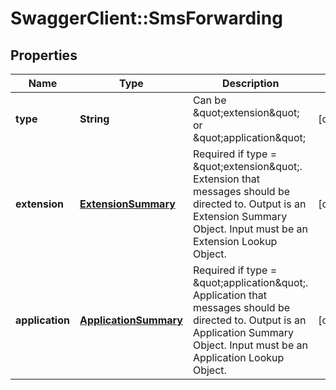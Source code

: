 # SwaggerClient::SmsForwarding

## Properties
Name | Type | Description | Notes
------------ | ------------- | ------------- | -------------
**type** | **String** | Can be \&quot;extension\&quot; or \&quot;application\&quot; | [optional] 
**extension** | [**ExtensionSummary**](ExtensionSummary.md) | Required if type &#x3D; \&quot;extension\&quot;. Extension that messages should be directed to. Output is an Extension Summary Object. Input must be an Extension Lookup Object. | [optional] 
**application** | [**ApplicationSummary**](ApplicationSummary.md) | Required if type &#x3D; \&quot;application\&quot;. Application that messages should be directed to. Output is an Application Summary Object. Input must be an Application Lookup Object. | [optional] 


